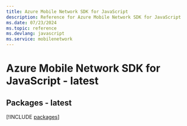 ```yaml
---
title: Azure Mobile Network SDK for JavaScript
description: Reference for Azure Mobile Network SDK for JavaScript
ms.date: 07/23/2024
ms.topic: reference
ms.devlang: javascript
ms.service: mobilenetwork
---
```

# Azure Mobile Network SDK for JavaScript - latest
## Packages - latest
[!INCLUDE [packages](mobile-network-index.md)]